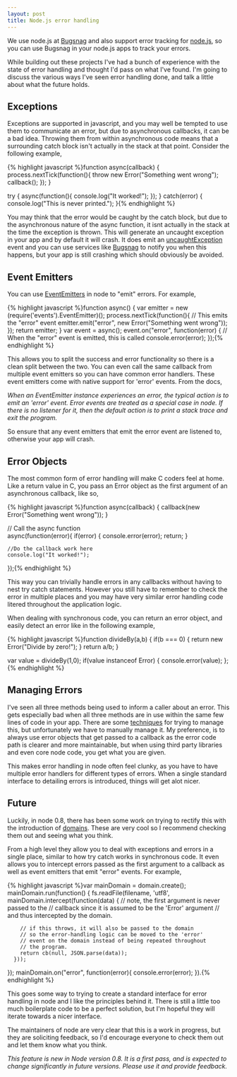 ```yaml
--- 
layout: post
title: Node.js error handling
---
```


We use node.js at [Bugsnag](https://bugsnag.com) and also support error tracking for [node.js](https://bugsnag.com/docs/notifiers/node), so you can use Bugsnag in your node.js apps to track your errors.

While building out these projects I've had a bunch of experience with the state of error handling and thought I'd pass on what I've found. I'm going to discuss the various ways I've seen error handling done, and talk a little about what the future holds.

## Exceptions

Exceptions are supported in javascript, and you may well be tempted to use them to communicate an error, but due to asynchronous callbacks, it can be a bad idea. Throwing them from within asynchronous code means that a surrounding catch block isn't actually in the stack at that point. Consider the following example,

{% highlight javascript %}function async(callback) {
    process.nextTick(function(){
        throw new Error("Something went wrong");
        callback();
    });
}

try {
    async(function(){
        console.log("It worked!");
    });
} catch(error) {
    console.log("This is never printed.");
}{% endhighlight %}

You may think that the error would be caught by the catch block, but due to the asynchronous nature of the async function, it isnt actually in the stack at the time the exception is thrown. This will generate an uncaught exception in your app and by default it will crash. It does emit an [uncaughtException](http://nodejs.org/api/process.html#process_event_uncaughtexception) event and you can use services like [Bugsnag](http://bugsnag.com) to notify you when this happens, but your app is still crashing which should obviously be avoided.

## Event Emitters

You can use [EventEmitters](http://nodejs.org/api/events.html#events_class_events_eventemitter) in node to "emit" errors. For example,

{% highlight javascript %}function async() {
    var emitter = new (require('events').EventEmitter)();
    process.nextTick(function(){
        // This emits the "error" event
        emitter.emit("error", new Error("Something went wrong"));
    });
    return emitter;
}
var event = async();
event.on("error", function(error) {
    // When the "error" event is emitted, this is called
    console.error(error);
});{% endhighlight %}

This allows you to split the success and error functionality so there is a clean split between the two. You can even call the same callback from multiple event emitters so you can have common error handlers. These event emitters come with native support for 'error' events. From the docs,

<em>When an EventEmitter instance experiences an error, the typical action is to emit an 'error' event. Error events are treated as a special case in node. If there is no listener for it, then the default action is to print a stack trace and exit the program.</em>

So ensure that any event emitters that emit the error event are listened to, otherwise your app will crash.

## Error Objects

The most common form of error handling will make C coders feel at home. Like a return value in C, you pass an Error object as the first argument of an asynchronous callback, like so,

{% highlight javascript %}function async(callback) {
    callback(new Error("Something went wrong"));
}

// Call the async function    
async(function(error){
    if(error) {
        console.error(error);
        return;
    }
    
    //Do the callback work here
    console.log("It worked!");
});{% endhighlight %}

This way you can trivially handle errors in any callbacks without having to nest try catch statements. However you still have to remember to check the error in multiple places and you may have very similar error handling code litered throughout the application logic.

When dealing with synchronous code, you can return an error object, and easily detect an error like in the following example,

{% highlight javascript %}function divideBy(a,b) {
    if(b === 0) {
        return new Error("Divide by zero!");
    }
    return a/b;
}

var value = divideBy(1,0);
if(value instanceof Error) {
    console.error(value);
};{% endhighlight %}

## Managing Errors

I've seen all three methods being used to inform a caller about an error. This gets especially bad when all three methods are in use within the same few lines of code in your app. There are some [techniques](http://dc-syntropy.blogspot.com/2012/03/error-handling-in-nodejs.html) for trying to manage this, but unfortunately we have to manually manage it. My preference, is to always use error objects that get passed to a callback as the error code path is clearer and more maintainable, but when using third party libraries and even core node code, you get what you are given.

This makes error handling in node often feel clunky, as you have to have multiple error handlers for different types of errors. When a single standard interface to detailing errors is introduced, things will get alot nicer.

## Future

Luckily, in node 0.8, there has been some work on trying to rectify this with the introduction of [domains](http://nodejs.org/api/domain.html). These are very cool so I recommend checking them out and seeing what you think. 

From a high level they allow you to deal with exceptions and errors in a single place, similar to how try catch works in synchronous code. It even allows you to intercept errors passed as the first argument to a callback as well as event emitters that emit "error" events. For example,

{% highlight javascript %}var mainDomain = domain.create();
mainDomain.run(function() {
    fs.readFile(filename, 'utf8', mainDomain.intercept(function(data) {
        // note, the first argument is never passed to the
        // callback since it is assumed to be the 'Error' argument
        // and thus intercepted by the domain.

        // if this throws, it will also be passed to the domain
        // so the error-handling logic can be moved to the 'error'
        // event on the domain instead of being repeated throughout
        // the program.
        return cb(null, JSON.parse(data));
      }));
});
mainDomain.on("error", function(error){
    console.error(error);
}).{% endhighlight %}

This goes some way to trying to create a standard interface for error handling in node and I like the principles behind it. There is still a little too much boilerplate code to be a perfect solution, but I'm hopeful they will iterate towards a nicer interface.

The maintainers of node are very clear that this is a work in progress, but they are soliciting feedback, so I'd encourage everyone to check them out and let them know what you think.

<em>This feature is new in Node version 0.8. It is a first pass, and is expected to change significantly in future versions. Please use it and provide feedback.</em>